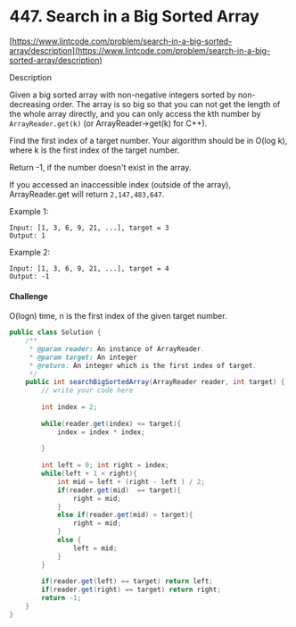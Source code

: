 # 447. Search in a Big Sorted Array

[https://www.lintcode.com/problem/search-in-a-big-sorted-array/description](https://www.lintcode.com/problem/search-in-a-big-sorted-array/description)  
  
Description

Given a big sorted array with non-negative integers sorted by non-decreasing order. The array is so big so that you can not get the length of the whole array directly, and you can only access the kth number by `ArrayReader.get(k)` \(or ArrayReader-&gt;get\(k\) for C++\).

Find the first index of a target number. Your algorithm should be in O\(log k\), where k is the first index of the target number.

Return -1, if the number doesn't exist in the array.

 If you accessed an inaccessible index \(outside of the array\), ArrayReader.get will return `2,147,483,647`.

Example 1:

```text
Input: [1, 3, 6, 9, 21, ...], target = 3
Output: 1
```

Example 2:

```text
Input: [1, 3, 6, 9, 21, ...], target = 4
Output: -1
```

#### Challenge

O\(logn\) time, n is the first index of the given target number.



```java
public class Solution {
    /**
     * @param reader: An instance of ArrayReader.
     * @param target: An integer
     * @return: An integer which is the first index of target.
     */
    public int searchBigSortedArray(ArrayReader reader, int target) {
        // write your code here
        
        int index = 2;
        
        while(reader.get(index) <= target){
            index = index * index;
            
        }
        
        int left = 0; int right = index;
        while(left + 1 < right){
            int mid = left + (right - left ) / 2;
            if(reader.get(mid)  == target){
                right = mid;
            }
            else if(reader.get(mid) > target){
                right = mid;
            }
            else {
                left = mid;
            }
        }
        
        if(reader.get(left) == target) return left;
        if(reader.get(right) == target) return right;
        return -1;
    }
}
```

